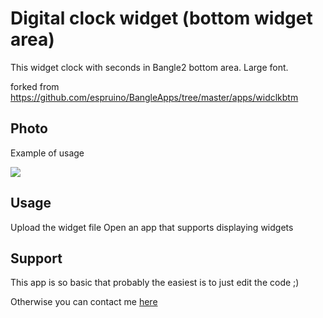 # Digital clock widget (bottom widget area)
This widget clock with seconds in Bangle2 bottom area.
Large font.

forked from
https://github.com/espruino/BangleApps/tree/master/apps/widclkbtm

## Photo  

Example of usage

![](widTextBottom_ss1.jpg)




## Usage

Upload the widget file
Open an app that supports displaying widgets




## Support

This app is so basic that probably the easiest is to just edit the code ;)

Otherwise you can contact me [here](https://github.com/markmal)